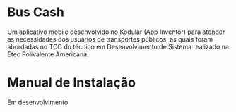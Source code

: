 # Bus Cash

Um aplicativo mobile desenvolvido no Kodular (App Inventor) para atender as necessidades dos usuários de transportes públicos, as quais foram abordadas no TCC do técnico em Desenvolvimento de Sistema realizado na Etec Polivalente Americana.

# Manual de Instalação

Em desenvolvimento
